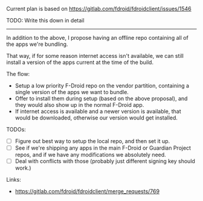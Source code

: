 
Current plan is based on https://gitlab.com/fdroid/fdroidclient/issues/1546

TODO: Write this down in detail

--------------------------------------------------------------------------------------------------------------------------------------------

In addition to the above, I propose having an offline repo containing all of the apps we're bundling.

That way, if for some reason internet access isn't available, we can still install a version of the apps current at the time of the build.

The flow:
* Setup a low priority F-Droid repo on the vendor partition, containing a single version of the apps we want to bundle.
* Offer to install them during setup (based on the above proposal), and they would also show up in the normal F-Droid app.
* If internet access is available and a newer version is available, that would be downloaded, otherwise our version would get installed.

TODOs:
- [ ] Figure out best way to setup the local repo, and then set it up.
- [ ] See if we're shipping any apps in the main F-Droid or Guardian Project repos, and if we have any modifications we absolutely need.
- [ ] Deal with conflicts with those (probably just different signing key should work.)

Links:
* https://gitlab.com/fdroid/fdroidclient/merge_requests/769